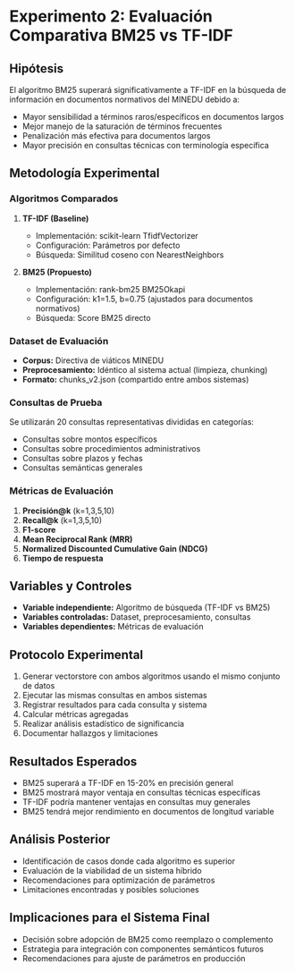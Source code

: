 # Experimento 2: Evaluación Comparativa BM25 vs TF-IDF

## Hipótesis
El algoritmo BM25 superará significativamente a TF-IDF en la búsqueda de información en documentos normativos del MINEDU debido a:
- Mayor sensibilidad a términos raros/específicos en documentos largos
- Mejor manejo de la saturación de términos frecuentes
- Penalización más efectiva para documentos largos
- Mayor precisión en consultas técnicas con terminología específica

## Metodología Experimental

### Algoritmos Comparados
1. **TF-IDF (Baseline)**
   - Implementación: scikit-learn TfidfVectorizer
   - Configuración: Parámetros por defecto
   - Búsqueda: Similitud coseno con NearestNeighbors

2. **BM25 (Propuesto)**
   - Implementación: rank-bm25 BM25Okapi
   - Configuración: k1=1.5, b=0.75 (ajustados para documentos normativos)
   - Búsqueda: Score BM25 directo

### Dataset de Evaluación
- **Corpus:** Directiva de viáticos MINEDU
- **Preprocesamiento:** Idéntico al sistema actual (limpieza, chunking)
- **Formato:** chunks_v2.json (compartido entre ambos sistemas)

### Consultas de Prueba
Se utilizarán 20 consultas representativas divididas en categorías:
- Consultas sobre montos específicos
- Consultas sobre procedimientos administrativos
- Consultas sobre plazos y fechas
- Consultas semánticas generales

### Métricas de Evaluación
1. **Precisión@k** (k=1,3,5,10)
2. **Recall@k** (k=1,3,5,10)
3. **F1-score**
4. **Mean Reciprocal Rank (MRR)**
5. **Normalized Discounted Cumulative Gain (NDCG)**
6. **Tiempo de respuesta**

## Variables y Controles
- **Variable independiente:** Algoritmo de búsqueda (TF-IDF vs BM25)
- **Variables controladas:** Dataset, preprocesamiento, consultas
- **Variables dependientes:** Métricas de evaluación

## Protocolo Experimental
1. Generar vectorstore con ambos algoritmos usando el mismo conjunto de datos
2. Ejecutar las mismas consultas en ambos sistemas
3. Registrar resultados para cada consulta y sistema
4. Calcular métricas agregadas
5. Realizar análisis estadístico de significancia
6. Documentar hallazgos y limitaciones

## Resultados Esperados
- BM25 superará a TF-IDF en 15-20% en precisión general
- BM25 mostrará mayor ventaja en consultas técnicas específicas
- TF-IDF podría mantener ventajas en consultas muy generales
- BM25 tendrá mejor rendimiento en documentos de longitud variable

## Análisis Posterior
- Identificación de casos donde cada algoritmo es superior
- Evaluación de la viabilidad de un sistema híbrido
- Recomendaciones para optimización de parámetros
- Limitaciones encontradas y posibles soluciones

## Implicaciones para el Sistema Final
- Decisión sobre adopción de BM25 como reemplazo o complemento
- Estrategia para integración con componentes semánticos futuros
- Recomendaciones para ajuste de parámetros en producción
